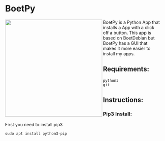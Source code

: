 # BoetPy

<a href="url"><img src="https://upload.wikimedia.org/wikipedia/commons/d/d1/Ardebian_logo_512_0.png" align="left" height="315" width="315" ></a>
BoetPy is a Python App that installs a App with a click off a button. 
This app is based on BoetDebian but BoetPy has a GUI that makes it
more easier to install my apps.


## Requirements:

```
python3
git
```


## Instructions:

### Pip3 Install:
First you need to install pip3

```
sudo apt install python3-pip
```



